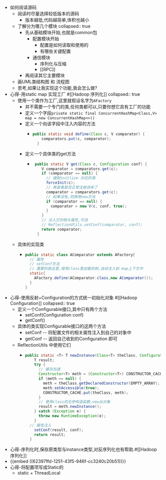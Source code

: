 - 如何阅读源码
	- 阅读时尽量选择较低版本的源码
		- 版本越低,代码越简单,体积也越小
	- 了解分为哪几个模块
	  collapsed:: true
		- 先从基础模块开始,也就是common包
			- 配置模块开始
				- 配置是如何读取和使用的
				- 有哪些关键配置
			- 通信模块
				- 序列化与压缩
				- [[RPC]]
		- 再阅读其它主要模块
	- 画UML类结构图 和 流程图
	- 思考,如果让我实现这个功能,我会怎么做?
- 心得-用static map 实现工厂 #[[Hadoop 序列化]]
  collapsed:: true
	- 使用一个类作为工厂,这里就假设名字为`AFactory`
		- 并不需要一个专门的类,任何类都可以,只要你想它具有工厂的功能
		- 定义一个字段`private static final ConcurrentHashMap<Class,V> map = new ConcurrentHashMap<>()`
		- 定义一个向该字段中注入内容的方法
			- ```java
			  public static void define(Class c, V comparator) {
			      comparators.put(c, comparator);
			    }
			  ```
		- 定义一个具体类的get方法
			- ```java
			   public static V get(Class c, Configuration conf) {
			      V comparator = comparators.get(c);
			      if (comparator == null) {
			        // 强制initlize 对应的类
			        forceInit(c);
			        // 再查看是否正常注册进来了
			        comparator = comparators.get(c);
			        // 如果没有,则换用new方法
			        if (comparator == null) {
			          comparator = new V(c, conf, true);
			        }
			      }
			      // 注入它的相关属性,可选
			      // ReflectionUtils.setConf(comparator, conf);
			      return comparator;
			    }
			  ```
	- 具体的实现类
		- ```java
		  public static class AComparator extends AFactory{
		    // 属性
		    // setConf方法
		    // 重要的是这里,使用class类加载机制,自动注入到 map上下文中
		    static{
		      AFactory.define(AComparator.class,new AComparator());
		    }
		  }
		  ```
- 心得-使用反射+Configuration的方式统一初始化对象 #[[Hadoop Configuration]]
  collapsed:: true
	- 定义一个Configurable接口,其中只有两个方法
		- setConf(Configuration conf)
		- getConf()
	- 具体的类实现Configurable接口的这两个方法
		- setConf -- 将配置文件的相关属性注入到自己的对象中
		- getConf -- 返回自己收到的Configuration 即可
	- ReflectionUtils 中使用它们
		- ```java
		  public static <T> T newInstance(Class<T> theClass, Configuration conf) {
		      T result;
		      try {
		        // 缓存加速
		        Constructor<T> meth = (Constructor<T>) CONSTRUCTOR_CACHE.get(theClass);
		        if (meth == null) {
		          meth = theClass.getDeclaredConstructor(EMPTY_ARRAY);
		          meth.setAccessible(true);
		          CONSTRUCTOR_CACHE.put(theClass, meth);
		        }
		        // 使用class的无参构造函数,new出对象
		        result = meth.newInstance();
		      } catch (Exception e) {
		        throw new RuntimeException(e);
		      }
		    // 属性注入
		      setConf(result, conf);
		      return result;
		    }
		  ```
- 心得-序列化时,保存原类型与instance类型,对反序列化也有帮助.#[[Hadoop 序列化]]
- {{embed ((62397ffd-1251-43f5-946f-cc3240c20b51))}}
- 心得-将配置项写成Static的
	- static + ThreadLocal<T>